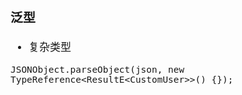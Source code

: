 <span  style="font-family: Simsun,serif; font-size: 17px; ">

### 泛型

- 复杂类型

~~~
JSONObject.parseObject(json, new TypeReference<ResultE<CustomUser>>() {});
~~~

</span>